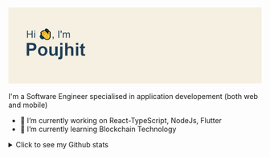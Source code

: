 <img src="/bannerimage.png"/>

<!-- **Poujhit/Poujhit** is a ✨ _special_ ✨ repository because its `README.md` (this file) appears on your GitHub profile. -->

I'm a Software Engineer specialised in application developement (both web and mobile)

- 🔭 I’m currently working on React-TypeScript, NodeJs, Flutter
- 🌱 I’m currently learning Blockchain Technology
<!-- - 👯 I’m looking to collaborate on ... -->
<!-- - 🤔 I’m looking for help with ... -->
<!-- - 💬 Ask me about ... -->
<!-- - 📫 How to reach me: ... -->
<!-- - 😄 Pronouns: ... -->
<!-- - ⚡ Fun fact: ... -->

<details>
  <summary>Click to see my Github stats</summary>
  
  ## Stats

![My Profile views](https://komarev.com/ghpvc/?username=Poujhit&color=blue) \
![Top Langs](https://github-language-stats.vercel.app/api/top-langs?username=Poujhit) \
![Poujhit Github Stats](https://github-readme-stats.vercel.app/api?username=Poujhit&count_private=true&show_icons=true&include_all_commits=true)

  </details>

